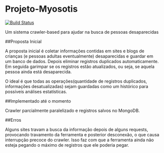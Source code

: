 Projeto-Myosotis
================
[![Build Status](https://travis-ci.org/raulsenaferreira/Projeto-Myosotis.svg)](https://travis-ci.org/raulsenaferreira/Projeto-Myosotis)

Um sistema crawler-based para ajudar na busca de pessoas desaparecidas

##Proposta Inicial

A proposta inicial é coletar informações contidas em sites e blogs de crianças (e pessoas adultas eventualmente) desaparecidas e guardar em um banco de dados. Depois eliminar registros duplicados automaticamente. Em seguida garimpar se os registros estão atualizados, ou seja, se aquela pessoa ainda está desaparecida.

O ideal é que todas as operações(quantidade de registros duplicados, informações desatualizadas) sejam guardadas como um histórico para possíveis análises estatísticas.

##Implementado até o momento

Crawler parcialmente paralelizado e registros salvos no MongoDB.

##Erros

Alguns sites travam a busca da informação depois de alguns requests, provocando travamento da ferramenta e posterior desconexão, o que causa interrupção precoce do crawler. Isso faz com que a ferramenta ainda não esteja pegando o máximo de registros que ele poderia pegar.
